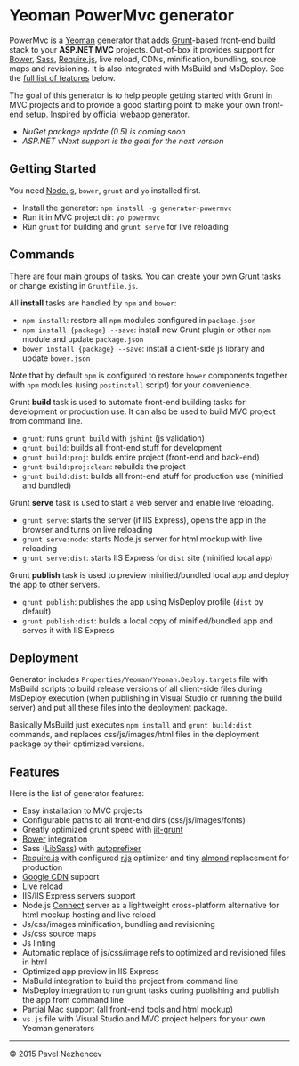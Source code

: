 Yeoman PowerMvc generator
=========================

PowerMvc is a [Yeoman](http://yeoman.io/) generator that adds [Grunt](http://gruntjs.com/)-based front-end build stack to your **ASP.NET MVC** projects. Out-of-box it provides support for [Bower](http://bower.io/), [Sass](http://sass-lang.com/), [Require.js](http://requirejs.org/), live reload, CDNs, minification, bundling, source maps and revisioning. It is also integrated with MsBuild and MsDeploy. See the [full list of features](#features) below.

The goal of this generator is to help people getting started with Grunt in MVC projects and to provide a good starting point to make your own front-end setup. Inspired by official [webapp](https://github.com/yeoman/generator-webapp) generator.

 - *NuGet package update (0.5) is coming soon*
 - *ASP.NET vNext support is the goal for the next version*


Getting Started
---------------

You need [Node.js](http://nodejs.org/), `bower`, `grunt` and `yo` installed first.

 - Install the generator: `npm install -g generator-powermvc`
 - Run it in MVC project dir: `yo powermvc`
 - Run `grunt` for building and `grunt serve` for live reloading


Commands
--------

There are four main groups of tasks. You can create your own Grunt tasks or change existing in `Gruntfile.js`.

All **install** tasks are handled by `npm` and `bower`:

 - `npm install`: restore all `npm` modules configured in `package.json`
 - `npm install {package} --save`: install new Grunt plugin or other `npm` module and update `package.json`
 - `bower install {package} --save`: install a client-side js library and update `bower.json`

Note that by default `npm` is configured to restore `bower` components together with `npm` modules (using `postinstall` script) for your convenience.

Grunt **build** task is used to automate front-end building tasks for development or production use. It can also be used to build MVC project from command line.

 - `grunt`: runs `grunt build` with `jshint` (js validation)
 - `grunt build`: builds all front-end stuff for development
 - `grunt build:proj`: builds entire project (front-end and back-end)
 - `grunt build:proj:clean`: rebuilds the project
 - `grunt build:dist`: builds all front-end stuff for production use (minified and bundled)

Grunt **serve** task is used to start a web server and enable live reloading.

 - `grunt serve`: starts the server (if IIS Express), opens the app in the browser and turns on live reloading
 - `grunt serve:node`: starts Node.js server for html mockup with live reloading
 - `grunt serve:dist`: starts IIS Express for `dist` site (minified local app)

Grunt **publish** task is used to preview minified/bundled local app and deploy the app to other servers.

 - `grunt publish`: publishes the app using MsDeploy profile (`dist` by default)
 - `grunt publish:dist`: builds a local copy of minified/bundled app and serves it with IIS Express


Deployment
----------

Generator includes `Properties/Yeoman/Yeoman.Deploy.targets` file with MsBuild scripts to build release versions of all client-side files during MsDeploy execution (when publishing in Visual Studio or running the build server) and put all these files into the deployment package.

Basically MsBuild just executes `npm install` and `grunt build:dist` commands, and replaces css/js/images/html files in the deployment package by their optimized versions.


Features
--------

Here is the list of generator features:

 - Easy installation to MVC projects
 - Configurable paths to all front-end dirs (css/js/images/fonts)
 - Greatly optimized grunt speed with [jit-grunt](https://github.com/shootaroo/jit-grunt)
 - [Bower](http://bower.io/) integration
 - Sass ([LibSass](http://libsass.org/)) with [autoprefixer](https://github.com/postcss/autoprefixer)
 - [Require.js](http://requirejs.org/) with configured [r.js](https://github.com/jrburke/r.js/) optimizer and tiny [almond](https://github.com/jrburke/almond) replacement for production
 - [Google CDN](https://developers.google.com/speed/libraries/devguide) support
 - Live reload
 - IIS/IIS Express servers support
 - Node.js [Connect](https://github.com/senchalabs/connect) server as a lightweight cross-platform alternative for html mockup hosting and live reload
 - Js/css/images minification, bundling and revisioning
 - Js/css source maps
 - Js linting
 - Automatic replace of js/css/image refs to optimized and revisioned files in html
 - Optimized app preview in IIS Express
 - MsBuild integration to build the project from command line
 - MsDeploy integration to run grunt tasks during publishing and publish the app from command line
 - Partial Mac support (all front-end tools and html mockup)
 - `vs.js` file with Visual Studio and MVC project helpers for your own Yeoman generators


------------------------------------------------------
© 2015 Pavel Nezhencev